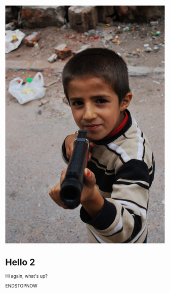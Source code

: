 ![Bambino Spara Spara](/copertina2.jpg "bambino con fucile")

# Hello 2

Hi again, what's up?

ENDSTOPNOW
